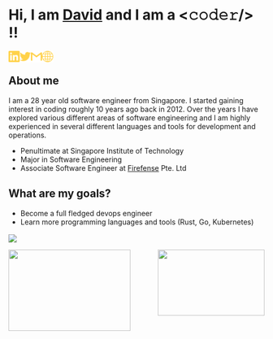 <!-- Self Introduction-->

# Hi, I am [David](https://kohhuanyin.com/) and I am a <𝚌𝚘𝚍𝚎𝚛/> !!

[<img align="left" alt="David | LinkedIn" width="22px" src="./assets/linkedin.svg" />][linkedin]
[<img align="left" alt="David | Twitter" width="22px" src="./assets/twitter.svg" />][twitter]
[<img align="left" alt="David | Gmail" width="22px" src="./assets/gmail.svg" />][gmail]
[<img align="left" alt="David | Website" width="22px" src="./assets/internet.svg" />][personalsite]
</br>

## **About me**

I am a 28 year old software engineer from Singapore. I started gaining interest in coding roughly 10 years ago back in 2012. Over the years I have explored various different areas of software engineering and I am highly experienced in several different languages and tools for development and operations.

- Penultimate at Singapore Institute of Technology
- Major in Software Engineering
- Associate Software Engineer at [Firefense] Pte. Ltd

## What are my goals?

- Become a full fledged devops engineer
- Learn more programming languages and tools (Rust, Go, Kubernetes)

<img align="center" src="https://github-readme-activity-graph.cyclic.app/graph?username=alphonsekoh&theme=tokyo-night">

<p align="center">
<img align="left" width="240" height="160" src="https://github-readme-streak-stats.herokuapp.com/?user=alphonsekoh&theme=tokyonight">

  <img align="right" width="210" height="130" src="https://github-readme-stats.vercel.app/api/top-langs/?username=alphonsekoh&layout=compact&theme=tokyonight&hide=html,jupyter%20notebook,css&langs_count=6">
</p>

<!-- Constants -->

[linkedin]: https://www.linkedin.com/in/koh-huan-yin/
[gmail]: mailto:alphonsekoh@gmail.com
[twitter]: https://twitter.com/huan_xcv
[personalsite]: https://kohhuanyin.com/
[firefense]: https://www.firefense.com/
